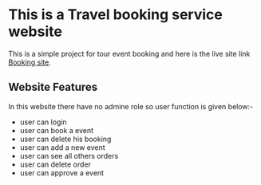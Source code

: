 # This is a Travel booking service website

This is a simple project for tour event booking and here is the live site link [Booking site](https://travel-booking-f3a12.web.app/).

## Website Features

In this website there have no admine role so user function is given below:-

* user can login
* user can book a event
* user can delete his booking
* user can add a new event
* user can see all others orders
* user can delete order
* user can approve a event

